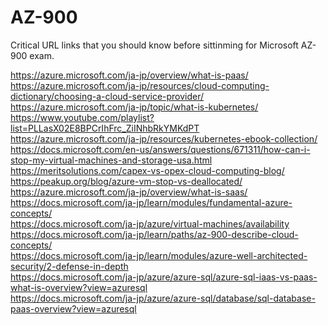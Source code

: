 # AZ-900
Critical URL links that you should know before sittinming for Microsoft AZ-900 exam.

https://azure.microsoft.com/ja-jp/overview/what-is-paas/ <br>
https://azure.microsoft.com/ja-jp/resources/cloud-computing-dictionary/choosing-a-cloud-service-provider/ <br>
https://azure.microsoft.com/ja-jp/topic/what-is-kubernetes/ <br>
https://www.youtube.com/playlist?list=PLLasX02E8BPCrIhFrc_ZiINhbRkYMKdPT <br>
https://azure.microsoft.com/ja-jp/resources/kubernetes-ebook-collection/ <br>
https://docs.microsoft.com/en-us/answers/questions/671311/how-can-i-stop-my-virtual-machines-and-storage-usa.html <br>
https://meritsolutions.com/capex-vs-opex-cloud-computing-blog/ <br>
https://peakup.org/blog/azure-vm-stop-vs-deallocated/ <br>
https://azure.microsoft.com/ja-jp/overview/what-is-saas/ <br>
https://docs.microsoft.com/ja-jp/learn/modules/fundamental-azure-concepts/ <br>
https://docs.microsoft.com/ja-jp/azure/virtual-machines/availability <br>
https://docs.microsoft.com/ja-jp/learn/paths/az-900-describe-cloud-concepts/ <br>
https://docs.microsoft.com/ja-jp/learn/modules/azure-well-architected-security/2-defense-in-depth <br>
https://docs.microsoft.com/ja-jp/azure/azure-sql/azure-sql-iaas-vs-paas-what-is-overview?view=azuresql <br>
https://docs.microsoft.com/ja-jp/azure/azure-sql/database/sql-database-paas-overview?view=azuresql <br>
